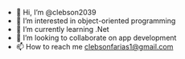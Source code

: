 - 👋 Hi, I’m @clebson2039
- 👀 I’m interested in object-oriented programming
- 🌱 I’m currently learning .Net
- 💞️ I’m looking to collaborate on app development
- 📫 How to reach me clebsonfarias1@gmail.com

<!---
clebson2039/clebson2039 is a ✨ special ✨ repository because its `README.md` (this file) appears on your GitHub profile.
You can click the Preview link to take a look at your changes.
--->
